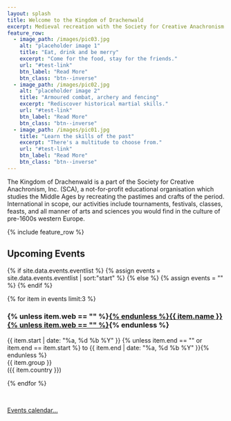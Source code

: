 ```yaml
---
layout: splash
title: Welcome to the Kingdom of Drachenwald
excerpt: Medieval recreation with the Society for Creative Anachronism in Europe
feature_row:
  - image_path: /images/pic03.jpg
    alt: "placeholder image 1"
    title: "Eat, drink and be merry"
    excerpt: "Come for the food, stay for the friends."
    url: "#test-link"
    btn_label: "Read More"
    btn_class: "btn--inverse"
  - image_path: /images/pic02.jpg
    alt: "placeholder image 2"
    title: "Armoured combat, archery and fencing"
    excerpt: "Rediscover historical martial skills."
    url: "#test-link"
    btn_label: "Read More"
    btn_class: "btn--inverse"
  - image_path: /images/pic01.jpg
    title: "Learn the skills of the past"
    excerpt: "There's a multitude to choose from."
    url: "#test-link"
    btn_label: "Read More"
    btn_class: "btn--inverse"
---
```

<div style="margin-left:auto;margin-right:auto;max-width:800px">

The Kingdom of Drachenwald is a part of the Society for Creative Anachronism, Inc. (SCA), a not-for-profit educational organisation which studies the Middle Ages by recreating the pastimes and crafts of the period. International in scope, our activities include tournaments, festivals, classes, feasts, and all manner of arts and sciences you would find in the culture of pre-1600s western Europe.  

<p></p>

</div>

{% include feature_row %}

<div style="margin-left:auto;margin-right:auto;max-width:800px">

<h2>Upcoming Events</h2>

{% if site.data.events.eventlist %}
{% assign events = site.data.events.eventlist | sort:"start" %}
{% else %}
  {% assign events = "" %}
{% endif %}

{% for item in events limit:3 %}

  <!-- Excerpt -->
  <h3>{% unless item.web == "" %}<a href="{{ item.web }}">{% endunless %}{{ item.name }}{% unless item.web == "" %}</a>{% endunless %}</h3>
  {{ item.start | date: "%a, %d %b %Y" }}
  {% unless item.end == "" or item.end == item.start %} to {{ item.end | date: "%a, %d %b %Y" }}{% endunless %}<br>
  {{ item.group }}<br>
  ({{ item.country }})

{% endfor %}
      <p>&nbsp;</p>
      <p><a href="{{ site.baseurl }}{% link events/calendar.html %}" class="btn btn--primary">Events calendar...</a></p>
</div>